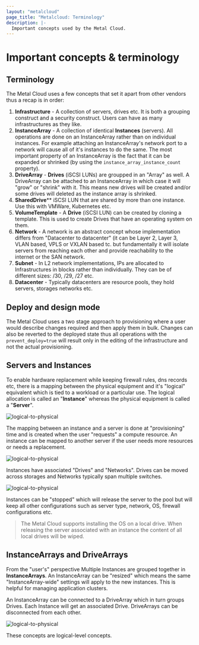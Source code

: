 ```yaml
---
layout: "metalcloud"
page_title: "Metalcloud: Terminology"
description: |-
  Important concepts used by the Metal Cloud.
---
```


# Important concepts & terminology

## Terminology
The Metal Cloud uses a few concepts that set it apart from other vendors thus a recap is in order:

1. **Infrastructure** - A collection of servers, drives etc. It is both a grouping construct and a security construct. Users can have as many infrastructures as they like.
2. **InstanceArray** - A collection of identical **Instances** (servers). All operations are done on an InstanceArray rather than on individual instances. For example attaching an InstanceArray's network port to a network will cause all of it's instances to do the same. The most important property of an InstanceArray is the fact that it can be expanded or shrinked (by using the `instance_array_instance_count` property).
3. **DriveArray** - **Drives** (iSCSI LUNs) are groupped in an "Array" as well. A DriveArray can be attached to an InstanceArray in which case it will "grow" or "shrink" with it. This means new drives will be created and/or some drives will deleted as the instance array is shrinked.
5. **SharedDrive**** iSCSI LUN that are shared by more than one instance. Use this with VMWare, Kubernetes etc.
6. **VolumeTemplate** - A **Drive** (iSCSI LUN) can be created by cloning a template. This is used to create Drives that have an operating system on them.
7. **Network** - A network is an abstract concept whose implementation differs from "Datacenter to datacenter" (it can be Layer 2, Layer 3, VLAN based, VPLS or VXLAN based tc. but fundamentally it will isolate servers from reaching each other and provide reachability to the internet or the SAN network.
8. **Subnet** -  In L2 network implementations, IPs are allocated to Infrastructures in blocks rather than individually. They can be of different sizes: /30, /29, /27 etc.
9. **Datacenter** - Typically datacenters are resource pools, they hold servers, storages networks etc.


## Deploy and design mode

The Metal Cloud uses a two stage approach to provisioning where a user would describe changes required and then apply them in bulk. Changes can also be reverted to the deployed state thus all operations with the `prevent_deploy=true` will result only in the editing of the infrastructure and not the actual provisioning.

## Servers and Instances

To enable hardware replacement while keeping firewall rules, dns records etc, there is a mapping between the physical equipment and it's "logical" equivalent which is tied to a workload or a particular use. The logical allocation is called an "**Instance**" whereas the physical equipment is called a "**Server**".

![logical-to-physical](/docs/providers/metalcloud/assets/introduction-2.svg)

The mapping between an instance and a server is done at "provisioning" time and is created when the user "requests" a compute resource. An instance can be mapped to another server if the user needs more resources or needs a replacement.

![logical-to-physical](/docs/providers/metalcloud/assets/introduction-3.svg)

Instances have associated "Drives" and "Networks". Drives can be moved across storages and Networks typically span multiple switches.

![logical-to-physical](/docs/providers/metalcloud/assets/introduction-4.svg)

Instances can be "stopped" which will release the server to the pool but will keep all other configurations such as server type, network, OS, firewall configurations etc.

>The Metal Cloud supports installing the OS on a local drive. When releasing the server associated with an instance the content of all local drives will be wiped.


## InstanceArrays and DriveArrays

From the "user's" perspective Multiple Instances are grouped together in **InstanceArrays**. An InstanceArray can be "resized" which means the same "InstanceArray-wide" settings will apply to the new instances. This is helpful for managing application clusters.

An InstanceArray can be connected to a DriveArray which in turn groups Drives. Each Instance will get an associated Drive. DriveArrays can be disconnected from each other.

![logical-to-physical](/docs/providers/metalcloud/assets/introduction-5.svg)

These concepts are logical-level concepts.





